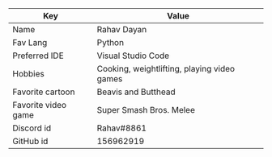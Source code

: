 | Key | Value |
| ---- | --- |
| Name | Rahav Dayan |
| Fav Lang | Python |
| Preferred IDE | Visual Studio Code |
| Hobbies | Cooking, weightlifting, playing video games |
| Favorite cartoon | Beavis and Butthead |
| Favorite video game | Super Smash Bros. Melee |
| Discord id | Rahav#8861 |
| GitHub id | 156962919 |